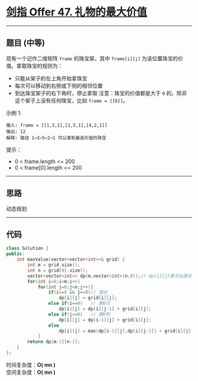 # [剑指 Offer 47. 礼物的最大价值](https://leetcode.cn/problems/li-wu-de-zui-da-jie-zhi-lcof/)

---

## 题目 (中等)

现有一个记作二维矩阵 `frame` 的珠宝架，其中 `frame[i][j]` 为该位置珠宝的价值。拿取珠宝的规则为：  

- 只能从架子的左上角开始拿珠宝
- 每次可以移动到右侧或下侧的相邻位置
- 到达珠宝架子的右下角时，停止拿取
注意：珠宝的价值都是大于 `0` 的。除非这个架子上没有任何珠宝，比如 `frame = [[0]]`。  

示例 1:  
```
输入: frame = [[1,3,1],[1,5,1],[4,2,1]]  
输出: 12  
解释: 路径 1→3→5→2→1 可以拿到最高价值的珠宝  
```

提示：  

- 0 < frame.length <= 200
- 0 < frame[0].length <= 200

---

## 思路

动态规划

---

## 代码

```C++
class Solution {
public:
    int maxValue(vector<vector<int>>& grid) {
        int m = grid.size();
        int n = grid[0].size();
        vector<vector<int>> dp(m,vector<int>(n,0));// dp[i][j]表示从源点到达[i][j]位置能得到的最大礼物价值
        for(int i=0;i<m;i++)
            for(int j=0;j<n;j++){
                if(i==0 && j==0)// 源点
                    dp[i][j] = grid[i][j];
                else if(i==0)   // 第0行
                    dp[i][j] = dp[i][j-1] + grid[i][j];
                else if(j==0)   // 第0列
                    dp[i][j] = dp[i-1][j] + grid[i][j];
                else
                    dp[i][j] = max(dp[i-1][j],dp[i][j-1]) + grid[i][j];
            }
        return dp[m-1][n-1];
    }
};
```

时间复杂度：**O( mn )**  
空间复杂度：**O( mn )**
